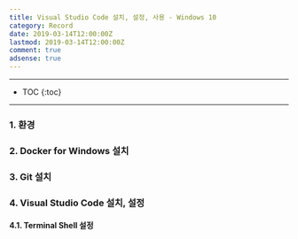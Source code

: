 ```yaml
---
title: Visual Studio Code 설치, 설정, 사용 - Windows 10
category: Record
date: 2019-03-14T12:00:00Z
lastmod: 2019-03-14T12:00:00Z
comment: true
adsense: true
---
```


***

* TOC
{:toc}

***

### 1. 환경

### 2. Docker for Windows 설치

### 3. Git 설치

### 4. Visual Studio Code 설치, 설정

#### 4.1. Terminal Shell 설정

